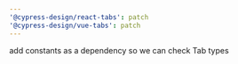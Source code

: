 ```yaml
---
'@cypress-design/react-tabs': patch
'@cypress-design/vue-tabs': patch
---
```


add constants as a dependency so we can check Tab types
